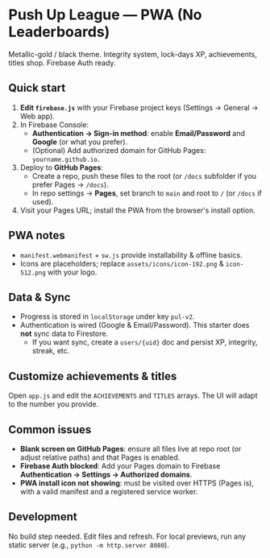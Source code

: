 # Push Up League — PWA (No Leaderboards)
Metallic-gold / black theme. Integrity system, lock-days XP, achievements, titles shop. Firebase Auth ready.

## Quick start
1. **Edit `firebase.js`** with your Firebase project keys (Settings → General → Web app).
2. In Firebase Console:
   - **Authentication → Sign-in method**: enable **Email/Password** and **Google** (or what you prefer).
   - (Optional) Add authorized domain for GitHub Pages: `yourname.github.io`.
3. Deploy to **GitHub Pages**:
   - Create a repo, push these files to the root (or `/docs` subfolder if you prefer Pages → `/docs`).
   - In repo settings → **Pages**, set branch to `main` and root to `/` (or `/docs` if used).
4. Visit your Pages URL; install the PWA from the browser's install option.

## PWA notes
- `manifest.webmanifest` + `sw.js` provide installability & offline basics.
- Icons are placeholders; replace `assets/icons/icon-192.png` & `icon-512.png` with your logo.

## Data & Sync
- Progress is stored in `localStorage` under key `pul-v2`.
- Authentication is wired (Google & Email/Password). This starter does **not** sync data to Firestore.
  - If you want sync, create a `users/{uid}` doc and persist XP, integrity, streak, etc.

## Customize achievements & titles
Open `app.js` and edit the `ACHIEVEMENTS` and `TITLES` arrays. The UI will adapt to the number you provide.

## Common issues
- **Blank screen on GitHub Pages**: ensure all files live at repo root (or adjust relative paths) and that Pages is enabled.
- **Firebase Auth blocked**: Add your Pages domain to Firebase **Authentication → Settings → Authorized domains**.
- **PWA install icon not showing**: must be visited over HTTPS (Pages is), with a valid manifest and a registered service worker.

## Development
No build step needed. Edit files and refresh. For local previews, run any static server (e.g., `python -m http.server 8080`).
